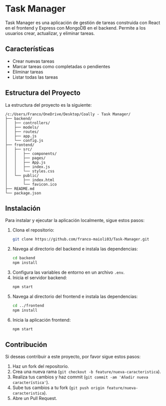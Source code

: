 # Task Manager

Task Manager es una aplicación de gestión de tareas construida con React en el frontend y Express con MongoDB en el backend. Permite a los usuarios crear, actualizar, y eliminar tareas.

## Características

- Crear nuevas tareas
- Marcar tareas como completadas o pendientes
- Eliminar tareas
- Listar todas las tareas

## Estructura del Proyecto

La estructura del proyecto es la siguiente:

```
/c:/Users/Franco/OneDrive/Desktop/Coally - Task Manager/
├── backend/
│   ├── controllers/
│   ├── models/
│   ├── routes/
│   ├── app.js
│   └── config.js
├── frontend/
│   ├── src/
│   │   ├── components/
│   │   ├── pages/
│   │   ├── App.js
│   │   ├── index.js
│   │   └── styles.css
│   └── public/
│       ├── index.html
│       └── favicon.ico
├── README.md
└── package.json
```

## Instalación

Para instalar y ejecutar la aplicación localmente, sigue estos pasos:

1. Clona el repositorio:
    ```bash
    git clone https://github.com/franco-maioli03/Task-Manager.git
    ```
2. Navega al directorio del backend e instala las dependencias:
    ```bash
    cd backend
    npm install
    ```
3. Configura las variables de entorno en un archivo `.env`.
4. Inicia el servidor backend:
    ```bash
    npm start
    ```
5. Navega al directorio del frontend e instala las dependencias:
    ```bash
    cd ../frontend
    npm install
    ```
6. Inicia la aplicación frontend:
    ```bash
    npm start
    ```

## Contribución

Si deseas contribuir a este proyecto, por favor sigue estos pasos:

1. Haz un fork del repositorio.
2. Crea una nueva rama (`git checkout -b feature/nueva-caracteristica`).
3. Realiza tus cambios y haz commit (`git commit -am 'Añadir nueva característica'`).
4. Sube tus cambios a tu fork (`git push origin feature/nueva-caracteristica`).
5. Abre un Pull Request.
